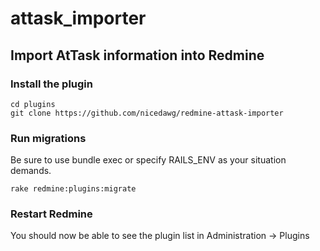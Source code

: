 # attask_importer

## Import AtTask information into Redmine

### Install the plugin
```
cd plugins
git clone https://github.com/nicedawg/redmine-attask-importer
```

### Run migrations
Be sure to use bundle exec or specify RAILS_ENV as your situation demands.
```
rake redmine:plugins:migrate
```

### Restart Redmine
You should now be able to see the plugin list in Administration -> Plugins
